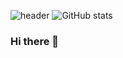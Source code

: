 ![header](https://capsule-render.vercel.app/api?type=waving&color=gradient&height=200&section=header&text=capsule%20render&fontSize=70)
![GitHub stats](https://github-readme-stats.vercel.app/api?username=anuraghazra&theme=dark&show_icons=true)

### Hi there 👋

<!--
**iamjaeeuncho/iamjaeeuncho** is a ✨ _special_ ✨ repository because its `README.md` (this file) appears on your GitHub profile.

Here are some ideas to get you started:

- 🔭 I’m currently working on ...
- 🌱 I’m currently learning ...
- 👯 I’m looking to collaborate on ...
- 🤔 I’m looking for help with ...
- 💬 Ask me about ...
- 📫 How to reach me: ...
- 😄 Pronouns: ...
- ⚡ Fun fact: ...
-->
